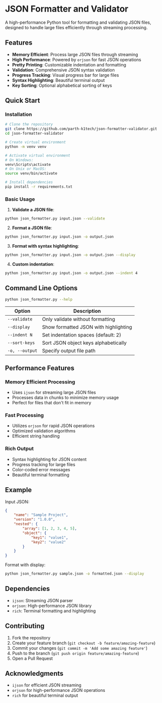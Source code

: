 # JSON Formatter and Validator

A high-performance Python tool for formatting and validating JSON files, designed to handle large files efficiently through streaming processing.

## Features

- **Memory Efficient**: Process large JSON files through streaming
- **High Performance**: Powered by `orjson` for fast JSON operations
- **Pretty Printing**: Customizable indentation and formatting
- **Validation**: Comprehensive JSON syntax validation
- **Progress Tracking**: Visual progress bar for large files
- **Syntax Highlighting**: Beautiful terminal output
- **Key Sorting**: Optional alphabetical sorting of keys

## Quick Start

### Installation

```bash
# Clone the repository
git clone https://github.com/parth-k1tech/json-formatter-validator.git
cd json-formatter-validator

# Create virtual environment
python -m venv venv

# Activate virtual environment
# On Windows:
venv\Scripts\activate
# On Unix or MacOS:
source venv/bin/activate

# Install dependencies
pip install -r requirements.txt
```

### Basic Usage

1. **Validate a JSON file**:
```bash
python json_formatter.py input.json --validate
```

2. **Format a JSON file**:
```bash
python json_formatter.py input.json -o output.json
```

3. **Format with syntax highlighting**:
```bash
python json_formatter.py input.json -o output.json --display
```

4. **Custom indentation**:
```bash
python json_formatter.py input.json -o output.json --indent 4
```

## Command Line Options

```bash
python json_formatter.py --help
```

| Option | Description |
|--------|-------------|
| `--validate` | Only validate without formatting |
| `--display` | Show formatted JSON with highlighting |
| `--indent N` | Set indentation spaces (default: 2) |
| `--sort-keys` | Sort JSON object keys alphabetically |
| `-o, --output` | Specify output file path |

## Performance Features

### Memory Efficient Processing
- Uses `ijson` for streaming large JSON files
- Processes data in chunks to minimize memory usage
- Perfect for files that don't fit in memory

### Fast Processing
- Utilizes `orjson` for rapid JSON operations
- Optimized validation algorithms
- Efficient string handling

### Rich Output
- Syntax highlighting for JSON content
- Progress tracking for large files
- Color-coded error messages
- Beautiful terminal formatting

## Example

Input JSON:
```json
{
    "name": "Sample Project",
    "version": "1.0.0",
    "nested": {
        "array": [1, 2, 3, 4, 5],
        "object": {
            "key1": "value1",
            "key2": "value2"
        }
    }
}
```

Format with display:
```bash
python json_formatter.py sample.json -o formatted.json --display
```

## Dependencies

- `ijson`: Streaming JSON parser
- `orjson`: High-performance JSON library
- `rich`: Terminal formatting and highlighting

## Contributing

1. Fork the repository
2. Create your feature branch (`git checkout -b feature/amazing-feature`)
3. Commit your changes (`git commit -m 'Add some amazing feature'`)
4. Push to the branch (`git push origin feature/amazing-feature`)
5. Open a Pull Request

## Acknowledgments

- `ijson` for efficient JSON streaming
- `orjson` for high-performance JSON operations
- `rich` for beautiful terminal output
